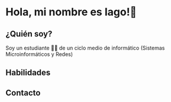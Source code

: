 # Hola, mi nombre es Iago!👋

## ¿Quién soy?

Soy un estudiante :student: de un ciclo medio de informático (Sistemas Microinformáticos y Redes)

## Habilidades

## Contacto


<!--
**Factoid5378/Factoid5378** is a ✨ _special_ ✨ repository because its `README.md` (this file) appears on your GitHub profile.

Here are some ideas to get you started:

- 🔭 I’m currently working on ...
- 🌱 I’m currently learning ...
- 👯 I’m looking to collaborate on ...
- 🤔 I’m looking for help with ...
- 💬 Ask me about ...
- 📫 How to reach me: ...
- 😄 Pronouns: ...
- ⚡ Fun fact: ...
-->
